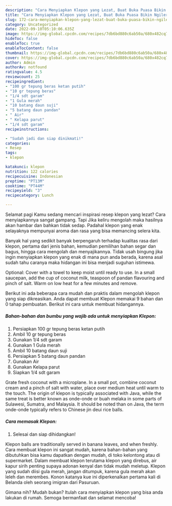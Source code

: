 ```yaml
---
description: "Cara Menyiapkan Klepon yang Lezat, Buat Buka Puasa Bikin Ngiler"
title: "Cara Menyiapkan Klepon yang Lezat, Buat Buka Puasa Bikin Ngiler"
slug: 172-cara-menyiapkan-klepon-yang-lezat-buat-buka-puasa-bikin-ngiler
category: Uncategorized
date: 2022-09-10T05:10:06.635Z
image: https://img-global.cpcdn.com/recipes/7db6bd880c6ab50a/680x482cq70/klepon-foto-resep-utama.jpg
hideToc: false
enableToc: true
enableTocContent: false
thumbnail: https://img-global.cpcdn.com/recipes/7db6bd880c6ab50a/680x482cq70/klepon-foto-resep-utama.jpg
cover: https://img-global.cpcdn.com/recipes/7db6bd880c6ab50a/680x482cq70/klepon-foto-resep-utama.jpg
author: Admin
authorAv: notfound
ratingvalue: 4.5
reviewcount: 25
recipeingredient:
- "100 gr tepung beras ketan putih"
- "10 gr tepung beras"
- "1/4 sdt garam"
- "1 Gula merah"
- "10 batang daun suji"
- "5 batang daun pandan"
- " Air"
- " Kelapa parut"
- "1/4 sdt garam"
recipeinstructions:

- "Sudah jadi dan siap dinikmati!"
categories:
- Resep
tags:
- klepon

katakunci: klepon 
nutrition: 122 calories
recipecuisine: Indonesian
preptime: "PT13M"
cooktime: "PT44M"
recipeyield: "3"
recipecategory: Lunch

---
```



Selamat pagi Kamu sedang mencari inspirasi resep klepon yang lezat? Cara menyiapkannya sangat gampang. Tapi Jika keliru mengolah maka hasilnya akan hambar dan bahkan tidak sedap. Padahal klepon yang enak selayaknya mempunyai aroma dan rasa yang bisa memancing selera kita.


Banyak hal yang sedikit banyak berpengaruh terhadap kualitas rasa dari klepon, pertama dari jenis bahan, kemudian pemilihan bahan segar dan bagus, hingga cara mengolah dan menyajikannya. Tidak usah bingung jika ingin menyiapkan klepon yang enak di mana pun anda berada, karena asal sudah tahu caranya maka hidangan ini bisa menjadi suguhan istimewa.

Optional: Cover with a towel to keep moist until ready to use. In a small saucepan, add the cup of coconut milk, teaspoon of pandan flavouring and pinch of salt. Warm on low heat for a few minutes and remove.


Berikut ini ada beberapa cara mudah dan praktis dalam mengolah klepon yang siap dikreasikan. Anda dapat membuat Klepon memakai 9 bahan dan 0 tahap pembuatan. Berikut ini cara untuk membuat hidangannya.

<!--inarticleads1-->

##### Bahan-bahan dan bumbu yang wajib ada untuk menyiapkan Klepon:

1. Persiapkan 100 gr tepung beras ketan putih
1. Ambil 10 gr tepung beras
1. Gunakan 1/4 sdt garam
1. Gunakan 1 Gula merah
1. Ambil 10 batang daun suji
1. Persiapkan 5 batang daun pandan
1. Gunakan  Air
1. Gunakan  Kelapa parut
1. Siapkan 1/4 sdt garam


Grate fresh coconut with a microplane. In a small pot, combine coconut cream and a pinch of salt with water, place over medium heat until warm to the touch. The origin of klepon is typically associated with Java, while the same treat is better known as onde-onde or buah melaka in some parts of Sulawesi, Sumatra, and Malaysia. It should be noted than on Java, the term onde-onde typically refers to Chinese jin deui rice balls. 

<!--inarticleads2-->

##### Cara memasak Klepon:


1. Selesai dan siap dihidangkan!

Klepon balls are traditionally served in banana leaves, and when freshly. Cara membuat klepon ini sangat mudah, karena bahan-bahan yang dibutuhkan bisa kamu dapatkan dengan mudah, di toko kelontong atau di supermarket. Dalam membuat klepon terutama klepon yang direbus, air kapur sirih penting supaya adonan kenyal dan tidak mudah meletup. Klepon yang sudah diisi gula merah, jangan ditumpuk, karena gula merah akan leleh dan merembes. Konon katanya kue ini diperkenalkan pertama kali di Belanda oleh seorang imigran dari Pasuruan. 

Gimana nih? Mudah bukan? Itulah cara menyiapkan klepon yang bisa anda lakukan di rumah. Semoga bermanfaat dan selamat mencoba!
